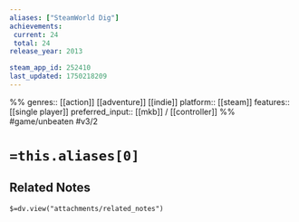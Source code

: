 ```yaml
---
aliases: ["SteamWorld Dig"]
achievements:
 current: 24
 total: 24
release_year: 2013

steam_app_id: 252410
last_updated: 1750218209
---
```

%%
genres:: [[action]] [[adventure]] [[indie]]
platform:: [[steam]]
features:: [[single player]]
preferred_input:: [[mkb]] / [[controller]]
%%
#game/unbeaten
#v3/2

# `=this.aliases[0]`
## Related Notes
`$=dv.view("attachments/related_notes")`